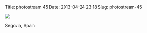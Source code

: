 Title: photostream 45
Date: 2013-04-24 23:18
Slug: photostream-45

[![](http://martinfowler.com/photos/45.jpg)](http://martinfowler.com/photos/45.html)

</p>

</p>

Segovia, Spain

</p>


